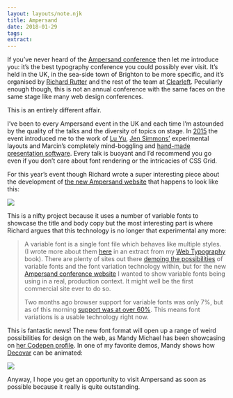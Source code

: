```yaml
---
layout: layouts/note.njk
title: Ampersand
date: 2018-01-29
tags:
extract:
---
```


If you’ve never heard of the [Ampersand conference](https://2018.ampersandconf.com/) then let me introduce you: it’s the best typography conference you could possibly ever visit. It’s held in the UK, in the sea-side town of Brighton to be more specific, and it’s organised by [Richard Rutter](http://clagnut.com/) and the rest of the team at [Clearleft](https://clearleft.com/). Peculiarly enough though, this is not an annual conference with the same faces on the same stage like many web design conferences.

This is an entirely different affair.

I’ve been to every Ampersand event in the UK and each time I’m astounded by the quality of the talks and the diversity of topics on stage. In [2015](http://robinrendle.com/notes/ampersand-2015/) the event introduced me to the work of [Lu Yu](https://twitter.com/lugotype), [Jen Simmons’](http://jensimmons.com) experimental layouts and Marcin’s completely mind-boggling and [hand-made presentation software](https://medium.com/the-rectangle-behind-you/the-rectangle-behind-you-103179fcfc32). Every talk is buoyant and I’d recommend you go even if you don’t care about font rendering or the intricacies of CSS Grid.

For this year’s event though Richard wrote a super interesting piece about the development of [the new Ampersand website](https://medium.com/clear-left-thinking/how-to-use-variable-fonts-in-the-real-world-e6d73065a604) that happens to look like this:

![](https://buttondown.s3.us-west-2.amazonaws.com/images/c87ab7e4-a9f3-4acd-9b4c-f6635627cf7b.png)

This is a nifty project because it uses a number of variable fonts to showcase the title and body copy but the most interesting part is where Richard argues that this technology is no longer that experimental any more:

> A variable font is a single font file which behaves like multiple styles. (I wrote more about them [here](https://medium.com/@clagnut/get-started-with-variable-fonts-c055fd73ecd7) in an extract from my [Web Typography](http://book.webtypography.net/) book). There are plenty of sites out there [demoing the possibilities](https://codepen.io/mandymichael/) of variable fonts and the font variation technology within, but for the new [Ampersand conference website](https://2018.ampersandconf.com/) I wanted to show variable fonts being using in a real, production context. It might well be the first commercial site ever to do so.
>
> Two months ago browser support for variable fonts was only 7%, but as of this morning [support was at over 60%](https://caniuse.com/#search=variable%20fonts). This means font variations is a usable technology right now.

This is fantastic news! The new font format will open up a range of weird possibilities for design on the web, as Mandy Michael has been showcasing on [her Codepen profile](https://codepen.io/mandymichael/). In one of my favorite demos, Mandy shows how [Decovar](https://www.typenetwork.com/brochure/decovar-a-decorative-variable-font-by-david-berlow) can be animated:

![](https://buttondown.s3.us-west-2.amazonaws.com/images/4434575f-884c-465a-941e-f6b20ee53e81.gif)

Anyway, I hope you get an opportunity to visit Ampersand as soon as possible because it really is quite outstanding.
